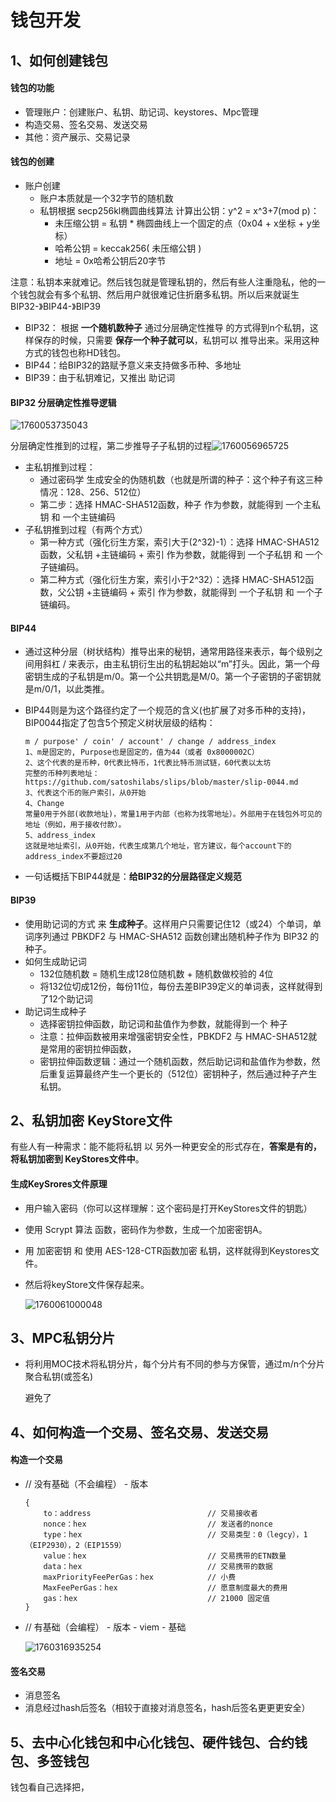 # 钱包开发

## 1、如何创建钱包

#### 钱包的功能

- 管理账户：创建账户、私钥、助记词、keystores、Mpc管理
- 构造交易、签名交易、发送交易
- 其他：资产展示、交易记录

#### 钱包的创建

- 账户创建
  - 账户本质就是一个32字节的随机数
  - 私钥根据 secp256kl椭圆曲线算法 计算出公钥：y^2 = x^3+7(mod p)：
    - 未压缩公钥 = 私钥 * 椭圆曲线上一个固定的点（0x04 + x坐标 + y坐标）
    - 哈希公钥 = keccak256( 未压缩公钥 )
    - 地址 = 0x哈希公钥后20字节 

注意：私钥本来就难记。然后钱包就是管理私钥的，然后有些人注重隐私，他的一个钱包就会有多个私钥、然后用户就很难记住折磨多私钥。所以后来就诞生BIP32-》BIP44-》BIP39

- BIP32： 根据 **一个随机数种子** 通过分层确定性推导 的方式得到n个私钥，这样保存的时候，只需要 **保存一个种子就可以**，私钥可以 推导出来。采用这种方式的钱包也称HD钱包。
- BIP44：给BIP32的路赋予意义来支持做多币种、多地址
- BIP39：由于私钥难记，又推出 助记词

#### BIP32 分层确定性推导逻辑

![1760053735043](C:\Users\28448\AppData\Roaming\Typora\typora-user-images\1760053735043.png)

分层确定性推到的过程，第二步推导子子私钥的过程![1760056965725](C:\Users\28448\AppData\Roaming\Typora\typora-user-images\1760056965725.png)

- 主私钥推到过程：
  - 通过密码学 生成安全的伪随机数（也就是所谓的种子：这个种子有这三种情况：128、256、512位）
  - 第二步：选择 HMAC-SHA512函数，种子 作为参数，就能得到 一个主私钥 和 一个主链编码
- 子私钥推到过程（有两个方式）
  - 第一种方式（强化衍生方案，索引大于(2^32)-1）：选择 HMAC-SHA512函数，父私钥 +主链编码 + 索引 作为参数，就能得到 一个子私钥 和 一个子链编码。
  - 第二种方式（强化衍生方案，索引小于2^32）：选择 HMAC-SHA512函数，父公钥 +主链编码 + 索引 作为参数，就能得到 一个子私钥 和 一个子链编码。

#### BIP44

- 通过这种分层（树状结构）推导出来的秘钥，通常用路径来表示，每个级别之间用斜杠 / 来表示，由主私钥衍生出的私钥起始以“m”打头。因此，第一个母密钥生成的子私钥是m/0。第一个公共钥匙是M/0。第一个子密钥的子密钥就是m/0/1，以此类推。

- BIP44则是为这个路径约定了一个规范的含义(也扩展了对多币种的支持)，BIP0044指定了包含5个预定义树状层级的结构：

  ```
  m / purpose' / coin' / account' / change / address_index
  1、m是固定的, Purpose也是固定的，值为44（或者 0x8000002C）
  2、这个代表的是币种，0代表比特币，1代表比特币测试链，60代表以太坊
  完整的币种列表地址：https://github.com/satoshilabs/slips/blob/master/slip-0044.md
  3、代表这个币的账户索引，从0开始
  4、Change
  常量0用于外部(收款地址)，常量1用于内部（也称为找零地址）。外部用于在钱包外可见的地址（例如，用于接收付款）。
  5、address_index
  这就是地址索引，从0开始，代表生成第几个地址，官方建议，每个account下的address_index不要超过20
  ```

- 一句话概括下BIP44就是：**给BIP32的分层路径定义规范**

#### BIP39

- 使用助记词的方式 来 **生成种子**。这样用户只需要记住12（或24）个单词，单词序列通过 PBKDF2 与 HMAC-SHA512 函数创建出随机种子作为 BIP32 的种子。
- 如何生成助记词
  - 132位随机数 = 随机生成128位随机数 + 随机数做校验的 4位
  - 将132位切成12份，每份11位，每份去差BIP39定义的单词表，这样就得到了12个助记词
- 助记词生成种子
  - 选择密钥拉伸函数，助记词和盐值作为参数，就能得到一个 种子
  - 注意：拉伸函数被用来增强密钥安全性，PBKDF2 与 HMAC-SHA512就是常用的密钥拉伸函数，
  - 密钥拉伸函数逻辑：通过一个随机函数，然后助记词和盐值作为参数，然后重复运算最终产生一个更长的（512位）密钥种子，然后通过种子产生私钥。

## 2、私钥加密 KeyStore文件

有些人有一种需求：能不能将私钥 以 另外一种更安全的形式存在，**答案是有的，将私钥加密到 KeyStores文件中**。

#### 生成KeySrores文件原理

- 用户输入密码（你可以这样理解：这个密码是打开KeyStores文件的钥匙）

- 使用 Scrypt 算法 函数，密码作为参数，生成一个加密密钥A。

- 用 加密密钥 和 使用 AES-128-CTR函数加密 私钥，这样就得到Keystores文件。

- 然后将keyStore文件保存起来。

  ![1760061000048](C:\Users\28448\AppData\Roaming\Typora\typora-user-images\1760061000048.png)

## 3、MPC私钥分片

- 将利用MOC技术将私钥分片，每个分片有不同的参与方保管，通过m/n个分片聚合私钥(或签名)

  避免了

## 4、如何构造一个交易、签名交易、发送交易

#### 构造一个交易

- // 没有基础（不会编程） - 版本

  ```solidity
  {
      to：address                          // 交易接收者
      nonce：hex                           // 发送者的nonce
      type：hex                            // 交易类型：0（legcy），1（EIP2930），2（EIP1559）
      value：hex                           // 交易携带的ETN数量
      data：hex                            // 交易携带的数据
      maxPriorityFeePerGas：hex            // 小费
      MaxFeePerGas：hex                    // 愿意制度最大的费用
      gas：hex                             // 21000 固定值
  }
  ```

- // 有基础（会编程） - 版本 - viem - 基础

  ![1760316935254](C:\Users\28448\AppData\Roaming\Typora\typora-user-images\1760316935254.png)

#### 签名交易

- 消息签名
- 消息经过hash后签名（相较于直接对消息签名，hash后签名更更更安全）

## 5、去中心化钱包和中心化钱包、硬件钱包、合约钱包、多签钱包

钱包看自己选择把，





